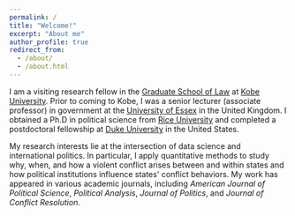 ```yaml
---
permalink: /
title: "Welcome!"
excerpt: "About me"
author_profile: true
redirect_from: 
  - /about/
  - /about.html
---
```


I am a visiting research fellow in the [Graduate School of Law](http://www.law.kobe-u.ac.jp/english.html) at [Kobe University](https://www.kobe-u.ac.jp/en/index.html). 
Prior to coming to Kobe, I was a senior lecturer (associate professor) in government at the [University of Essex](https://www.essex.ac.uk/) in the United Kingdom. 
I obtained a Ph.D in political science from [Rice University](https://rice.edu/) and completed a postdoctoral fellowship at [Duke University](https://duke.edu/) in the United States. 

My research interests lie at the intersection of data science and international politics. 
In particular, I apply quantitative methods to study why, when, and how a violent conflict arises between and within states and how political institutions influence states' conflict behaviors. 
My work has appeared in various academic journals, including <i>American Journal of Political Science</i>, <i>Political Analysis</i>, <i>Journal of Politics</i>, and <i>Journal of Conflict Resolution</i>. 
